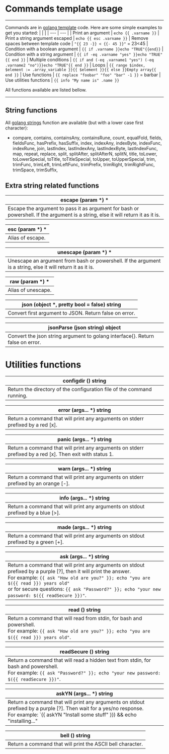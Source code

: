 # Commands template usage

---

Commands are in [golang template](https://golang.org/pkg/text/template/) code. Here are some simple examples to get you started:
|     |     |
| --- | --- |
| Print an argument | `echo {{ .varname }}`
| Print a string argument escaped | `echo {{ esc .varname }}`
| Remove spaces between template code | `"{{ 23 -}} < {{- 45 }}"` = 23<45
| Condition with a boolean argument | `{{ if .varname }}echo "TRUE"{{end}}`
| Condition with a string argument | `{{ if -eq .varname "yes" }}echo "TRUE"{{ end }}`
| Multiple conditions | `{{ if and (-eq .varname1 "yes") (-eq .varname2 "no")}}echo "TRUE"{{ end }}`
| Loops | `{{ range $index, $element := .array_variable }}{{ $element }}{{ else }}Empty array{{ end }}`
| Use functions | `{{ replace "foobar" "foo" "bar" -1 }}` = barbar
| Use utilities functions | `{{ info "My name is" .name }}`

All functions available are listed bellow.

---

## String functions

All [golang strings](https://golang.org/pkg/strings/) function are available (but with a lower case first character):
- compare, contains, containsAny, containsRune, count, equalFold, fields, fieldsFunc, hasPrefix, hasSuffix, index, indexAny, indexByte, indexFunc, indexRune, join, lastIndex, lastIndexAny, lastIndexByte, lastIndexFunc, map, repeat, replace, split, splitAfter, splitAfterN, splitN, title, toLower, toLowerSpecial, toTitle, toTitleSpecial, toUpper, toUpperSpecial, trim, trimFunc, trimLeft, trimLeftFunc, trimPrefix, trimRight, trimRightFunc, trimSpace, trimSuffix,

## Extra string related functions

| escape (param *) * |
|---|
| Escape the argument to pass it as argument for bash or powershell. If the argument is a string, else it will return it as it is. |

| esc (param *) * |
|---|
| Alias of escape. |

| unescape (param *) * |
|---|
| Unescape an argument from bash or powershell. If the argument is a string, else it will return it as it is. |

| raw (param *) * |
|---|
| Alias of unescape. |

| json (object *, pretty bool = false) string |
|---|
| Convert first argument to JSON. Return false on error. |

| jsonParse (json string) object |
|---|
| Convert the json string argument to golang interface{}. Return false on error. |

# Utilities functions

| configdir () string |
|---|
| Return the directory of the configuration file of the command running. |

| error (args... *) string |
|---|
| Return a command that will print any arguments on stderr prefixed by a red [x]. |

| panic (args... *) string |
|---|
| Return a command that will print any arguments on stderr prefixed by a red [x]. Then exit with status 1. |

| warn (args... *) string |
|---|
| Return a command that will print any arguments on stderr prefixed by an orange [-]. |

| info (args... *) string |
|---|
| Return a command that will print any arguments on stdout prefixed by a blue [>]. |

| made (args... *) string |
|---|
| Return a command that will print any arguments on stdout prefixed by a green [+].

| ask (args... *) string |
|---|
| Return a command that will print any arguments on stdout prefixed by a purple [?], then it will print the answer.<br>For example: `{{ ask "How old are you?" }}; echo "you are $({{ read }}) years old"`<br>or for secure questions: `{{ ask "Password?" }}; echo "your new password: $({{ readSecure }})"`. |

| read () string |
|---|
| Return a command that will read from stdin, for bash and powershell.<br>For example: `{{ ask "How old are you?" }}; echo "you are $({{ read }}) years old"`. |

| readSecure () string |
|---|
| Return a command that will read a hidden text from stdin, for bash and powershell.<br>For example: `{{ ask "Password?" }}; echo "your new password: $({{ readSecure }})"`. |

| askYN (args... *) string |
|---|
| Return a command that will print any arguments on stdout prefixed by a purple [?]. Then wait for a yes/no response.<br>For example: `{{ askYN "Install some stuff" }}) && echo "installing..." || echo "installation skiped"`.

| bell () string |
|---|
| Return a command that will print the ASCII bell character. |